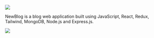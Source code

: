 ![](images/blog1.png)

NewBlog is a blog web application built using JavaScript, React, Redux, Tailwind, MongoDB, Node.js and Express.js.

![](images/blog2.png)
